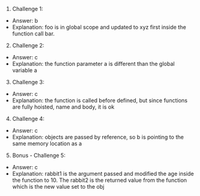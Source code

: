 1. Challenge 1:
  - Answer: b
  - Explanation: foo is in global scope and updated to xyz first inside the function call bar.


2. Challenge 2:
  - Answer: c
  - Explanation: the function parameter a is different than the  global variable a


3. Challenge 3:
  - Answer: c
  - Explanation: the function is called before defined, but since functions are fully hoisted, name and body, it is ok


4. Challenge 4:
  - Answer: c
  - Explanation: objects are passed by reference, so b is pointing to the same memory location as a


5. Bonus - Challenge 5:
  - Answer: c
  - Explanation: rabbit1 is the argument passed and modified the age inside the function to 10. The rabbit2 is the returned value from the function which is the new value set to the obj
